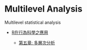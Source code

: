 # Multilevel Analysis
Multilevel statistical analysis

- [R在行為科學之應用](http://myweb.ncku.edu.tw/~cpcheng/Rbook/index.htm)

  - [第五章: 多層次分析](https://github.com/ChingFanSheu/ml/tree/master/Ch05)

